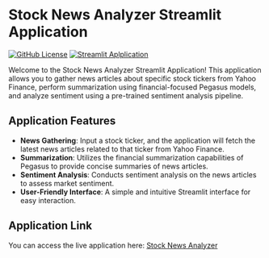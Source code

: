 # Stock News Analyzer Streamlit Application

[![GitHub License](https://img.shields.io/github/license/jasmeetsingh-028/Stock-News-Analysis)](https://github.com/jasmeetsingh-028/Stock-News-Analysis/blob/main/LICENSE)
[![Streamlit Aplplication](https://img.shields.io/badge/Application-Stock%20News%20Analyzer-blue)](https://jasmeetsingh-028-stock-news-analy-streamplit-application-yxxzvw.streamlit.app/)


Welcome to the Stock News Analyzer Streamlit Application! This application allows you to gather news articles about specific stock tickers from Yahoo Finance, perform summarization using financial-focused Pegasus models, and analyze sentiment using a pre-trained sentiment analysis pipeline.

## Application Features

- **News Gathering**: Input a stock ticker, and the application will fetch the latest news articles related to that ticker from Yahoo Finance.
- **Summarization**: Utilizes the financial summarization capabilities of Pegasus to provide concise summaries of news articles.
- **Sentiment Analysis**: Conducts sentiment analysis on the news articles to assess market sentiment.
- **User-Friendly Interface**: A simple and intuitive Streamlit interface for easy interaction.

## Application Link

You can access the live application here: [Stock News Analyzer](https://jasmeetsingh-028-stock-news-analy-streamplit-application-yxxzvw.streamlit.app/)

